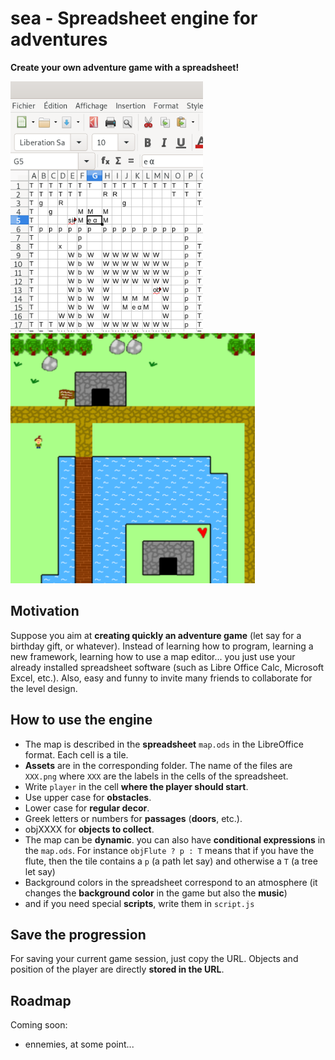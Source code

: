 # sea - Spreadsheet engine for adventures

**Create your own adventure game with a spreadsheet!**

<img src="./imgREADME/screenshotsheet.png" height="400"/> <img src="./imgREADME/screenshotgame.png" height="400"/>


## Motivation

Suppose you aim at **creating quickly an adventure game** (let say for a birthday gift, or whatever). Instead of learning how to program, learning a new framework, learning how to use a map editor... you just use your already installed spreadsheet software (such as Libre Office Calc, Microsoft Excel, etc.). Also, easy and funny to invite many friends to collaborate for the level design.


## How to use the engine

- The map is described in the **spreadsheet** `map.ods` in the LibreOffice format. Each cell is a tile.
- **Assets** are in the corresponding folder. The name of the files are `XXX.png` where `XXX` are the labels in the cells of the spreadsheet.
- Write `player` in the cell **where the player should start**.
- Use upper case for **obstacles**.
- Lower case for **regular decor**.
- Greek letters or numbers for **passages** (**doors**, etc.).
- objXXXX for **objects to collect**.
- The map can be **dynamic**. you can also have **conditional expressions** in the `map.ods`. For instance `objFlute ? p : T` means that if you have the flute, then the tile contains a `p` (a path let say) and otherwise a `T` (a tree let say)
- Background colors in the spreadsheet correspond to an atmosphere (it changes the **background color** in the game but also the **music**)
- and if you need special **scripts**, write them in `script.js`


## Save the progression

For saving your current game session, just copy the URL. Objects and position of the player are directly **stored in the URL**.

## Roadmap

Coming soon:
- ennemies, at some point...
